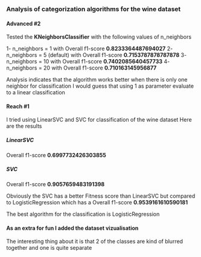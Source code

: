 ### Analysis of categorization algorithms for the wine dataset

#### Advanced #2

Tested the **KNeighborsClassifier** with the following values of n_neighbors

1- n_neighbors = 1  with Overall f1-score **0.8233364487694027**
2- n_neighbors = 5 (default) with Overall f1-score **0.7153787878787878**
3- n_neighbors = 10 with Overall f1-score **0.7402085640457733**
4- n_neighbors = 20 with Overall f1-score **0.710163145956877**

Analysis indicates that the algorithm works better when there is only one neighbor for classification
I would guess that using 1 as parameter evaluate to a linear classification

#### Reach #1

I tried using LinearSVC and SVC for classification of the wine dataset 
Here are the results 

##### LinearSVC
Overall f1-score **0.6997732426303855**

##### SVC
Overall f1-score **0.9057659483191398**

Obviously the SVC has a better Fitness score than LinearSVC but compared to LogisticRegression which has a
Overall f1-score **0.9539161610590181**

The best algorithm for the classification is LogisticRegression

#### As an extra for fun I added the dataset vizualisation
The interesting thing about it is that 2 of the classes are kind of blurred together and one is quite separate
